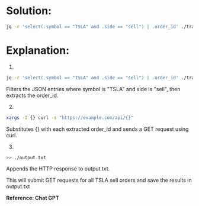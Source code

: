 # Solution:
```bash
jq -r 'select(.symbol == "TSLA" and .side == "sell") | .order_id' ./transaction-log.txt | xargs -I {} curl -s "https://example.com/api/{}" >> ./output.txt
```
# Explanation:

1)
 ```bash
jq -r 'select(.symbol == "TSLA" and .side == "sell") | .order_id' ./transaction-log.txt
 ```
Filters the JSON entries where symbol is "TSLA" and side is "sell", then extracts the order_id.

2)
```bash
xargs -I {} curl -s "https://example.com/api/{}"
 ```
Substitutes {} with each extracted order_id and sends a GET request using curl.

3)
```bash
>> ./output.txt
 ```
Appends the HTTP response to output.txt.

This will submit GET requests for all TSLA sell orders and save the results in output.txt

**Reference: Chat GPT**
